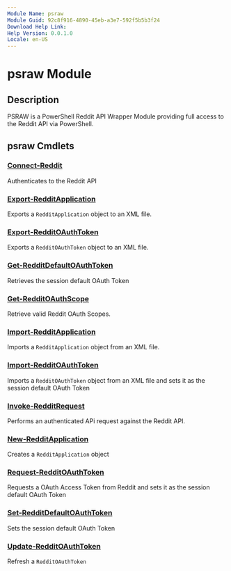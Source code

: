```yaml
---
Module Name: psraw
Module Guid: 92c8f916-4890-45eb-a3e7-592f5b5b3f24
Download Help Link: 
Help Version: 0.0.1.0
Locale: en-US
---
```


# psraw Module
## Description
PSRAW is a PowerShell Reddit API Wrapper Module providing full access to the Reddit API via PowerShell.

## psraw Cmdlets
### [Connect-Reddit](Connect-Reddit.md)
Authenticates to the Reddit API

### [Export-RedditApplication](Export-RedditApplication.md)
Exports a `RedditApplication` object to an XML file.

### [Export-RedditOAuthToken](Export-RedditOAuthToken.md)
Exports a `RedditOAuthToken` object to an XML file.

### [Get-RedditDefaultOAuthToken](Get-RedditDefaultOAuthToken.md)
Retrieves the session default OAuth Token

### [Get-RedditOAuthScope](Get-RedditOAuthScope.md)
Retrieve valid Reddit OAuth Scopes.

### [Import-RedditApplication](Import-RedditApplication.md)
Imports a `RedditApplication` object from an XML file.

### [Import-RedditOAuthToken](Import-RedditOAuthToken.md)
Imports a `RedditOAuthToken` object from an XML file and sets it as the session default OAuth Token

### [Invoke-RedditRequest](Invoke-RedditRequest.md)
Performs an authenticated APi request against the Reddit API.

### [New-RedditApplication](New-RedditApplication.md)
Creates a `RedditApplication` object

### [Request-RedditOAuthToken](Request-RedditOAuthToken.md)
Requests a OAuth Access Token from Reddit and sets it as the session default OAuth Token

### [Set-RedditDefaultOAuthToken](Set-RedditDefaultOAuthToken.md)
Sets the session default OAuth Token

### [Update-RedditOAuthToken](Update-RedditOAuthToken.md)
Refresh a `RedditOAuthToken`

